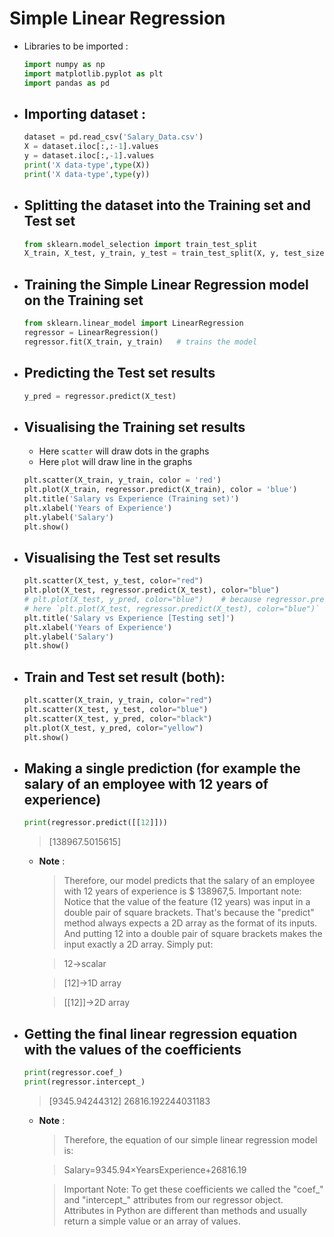 # Simple Linear Regression

- Libraries to be imported : 
	```py
	import numpy as np
	import matplotlib.pyplot as plt
	import pandas as pd
	```

- ## Importing dataset : 
	```py
	dataset = pd.read_csv('Salary_Data.csv')
	X = dataset.iloc[:,:-1].values
	y = dataset.iloc[:,-1].values
	print('X data-type',type(X))
	print('X data-type',type(y))
	```
- ## Splitting the dataset into the Training set and Test set
	```py
	from sklearn.model_selection import train_test_split
	X_train, X_test, y_train, y_test = train_test_split(X, y, test_size = 1/3, random_state = 0)
	```
	
- ## Training the Simple Linear Regression model on the Training set
	```py
	from sklearn.linear_model import LinearRegression
	regressor = LinearRegression()
	regressor.fit(X_train, y_train)   # trains the model
	```

- ## Predicting the Test set results
	```py
	y_pred = regressor.predict(X_test)
	```
	
- ## Visualising the Training set results
	- Here `scatter` will draw dots in the graphs
	- Here `plot` will draw line in the graphs
	```py
	plt.scatter(X_train, y_train, color = 'red')
	plt.plot(X_train, regressor.predict(X_train), color = 'blue')
	plt.title('Salary vs Experience (Training set)')
	plt.xlabel('Years of Experience')
	plt.ylabel('Salary')
	plt.show()
	```
	
- ## Visualising the Test set results
	```py
	plt.scatter(X_test, y_test, color="red")
	plt.plot(X_test, regressor.predict(X_test), color="blue")
	# plt.plot(X_test, y_pred, color="blue")    # because regressor.predict(X_test) is same as y_pred
	# here `plt.plot(X_test, regressor.predict(X_test), color="blue")` and `plt.plot(X_train, regressor.predict(X_train), color="blue")` will give same regresssion line.
	plt.title('Salary vs Experience [Testing set]')
	plt.xlabel('Years of Experience')
	plt.ylabel('Salary')
	plt.show()
	```

- ## Train and Test set result (both):
	```py
	plt.scatter(X_train, y_train, color="red")
	plt.scatter(X_test, y_test, color="blue")
	plt.scatter(X_test, y_pred, color="black")
	plt.plot(X_test, y_pred, color="yellow")
	plt.show()
	```
		
- ## Making a single prediction (for example the salary of an employee with 12 years of experience)
	```py
	print(regressor.predict([[12]]))
	```
	> [138967.5015615]
	- **Note** : 
		> Therefore, our model predicts that the salary of an employee with 12 years of experience is $ 138967,5.
		> Important note: Notice that the value of the feature (12 years) was input in a double pair of square brackets. That's because the "predict" method always expects a 2D array as the format of its inputs. And putting 12 into a double pair of square brackets makes the input exactly a 2D array. Simply put:
		
		> 12→scalar 
		
		> [12]→1D array 
		
		> [[12]]→2D array
		
- ## Getting the final linear regression equation with the values of the coefficients
	```py
	print(regressor.coef_)
	print(regressor.intercept_)
	```
	> [9345.94244312]
	26816.192244031183
	
	- **Note** : 
		> Therefore, the equation of our simple linear regression model is:

		> Salary=9345.94×YearsExperience+26816.19 
		
		> Important Note: To get these coefficients we called the "coef_" and "intercept_" attributes from our regressor object. Attributes in Python are different than methods and usually return a simple value or an array of values.